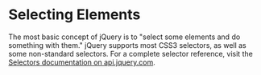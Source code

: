# **Selecting Elements**

The most basic concept of jQuery is to "select some elements and do something with them." jQuery supports most CSS3 selectors, as well as some non-standard selectors. For a complete selector reference, visit the [Selectors documentation on api.jquery.com](http://api.jquery.com/category/selectors/).

